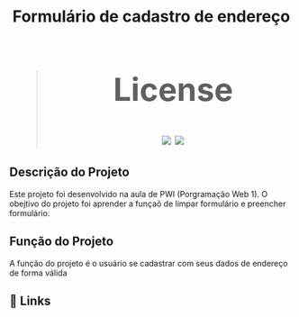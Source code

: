 <h1 align = "center"

Formulário de cadastro de endereço

># License
>![](https://img.shields.io/badge/license-%20Escola%20Marista%20Ir.%20Ac%C3%A1cio-black) ![](https://img.shields.io/badge/version-0.3-white) 

## Descrição do Projeto
Este projeto foi desenvolvido na aula de PWI (Porgramação Web 1). O obejtivo do projeto foi aprender a funçaõ de  limpar formulário e preencher formulário.

## Função do Projeto
A função do projeto é o usuário se cadastrar com seus dados de endereço de forma válida







## 🔗 Links